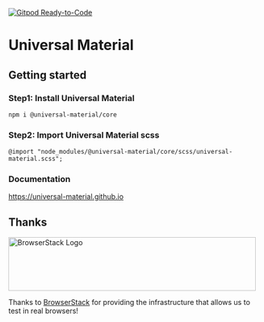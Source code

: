 [![Gitpod Ready-to-Code](https://img.shields.io/badge/Gitpod-Ready--to--Code-blue?logo=gitpod)](https://gitpod.io/#https://github.com/universal-material/universal-material) 

# Universal Material


## Getting started

### Step1: Install Universal Material
```
npm i @universal-material/core
```

### Step2: Import Universal Material scss
```
@import "node_modules/@universal-material/core/scss/universal-material.scss";
```

### Documentation
https://universal-material.github.io

## Thanks

<img src="https://live.browserstack.com/images/opensource/browserstack-logo.svg" alt="BrowserStack Logo" width="490" height="106">

Thanks to [BrowserStack](https://www.browserstack.com/) for providing the infrastructure that allows us to test in real browsers!
